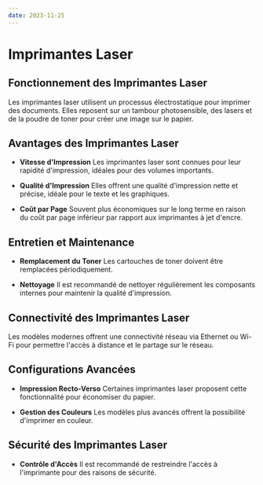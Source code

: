 ```yaml
---
date: 2023-11-25
---
```

# Imprimantes Laser

## Fonctionnement des Imprimantes Laser
Les imprimantes laser utilisent un processus électrostatique pour imprimer des documents. Elles reposent sur un tambour photosensible, des lasers et de la poudre de toner pour créer une image sur le papier.

## Avantages des Imprimantes Laser
- **Vitesse d'Impression**
  Les imprimantes laser sont connues pour leur rapidité d'impression, idéales pour des volumes importants.
  
- **Qualité d'Impression**
  Elles offrent une qualité d'impression nette et précise, idéale pour le texte et les graphiques.

- **Coût par Page**
  Souvent plus économiques sur le long terme en raison du coût par page inférieur par rapport aux imprimantes à jet d'encre.

## Entretien et Maintenance
- **Remplacement du Toner**
  Les cartouches de toner doivent être remplacées périodiquement.

- **Nettoyage**
  Il est recommandé de nettoyer régulièrement les composants internes pour maintenir la qualité d'impression.

## Connectivité des Imprimantes Laser
Les modèles modernes offrent une connectivité réseau via Ethernet ou Wi-Fi pour permettre l'accès à distance et le partage sur le réseau.

## Configurations Avancées
- **Impression Recto-Verso**
  Certaines imprimantes laser proposent cette fonctionnalité pour économiser du papier.

- **Gestion des Couleurs**
  Les modèles plus avancés offrent la possibilité d'imprimer en couleur.

## Sécurité des Imprimantes Laser
- **Contrôle d'Accès**
  Il est recommandé de restreindre l'accès à l'imprimante pour des raisons de sécurité.

